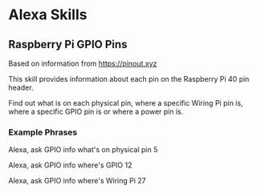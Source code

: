 # Alexa Skills

## Raspberry Pi GPIO Pins

Based on information from https://pinout.xyz

This skill provides information about each pin on the Raspberry Pi 40 pin header. 

Find out what is on each physical pin, where a specific Wiring Pi pin is, where a specific GPIO pin is or where a power pin is.

### Example Phrases

Alexa, ask GPIO info what's on physical pin 5

Alexa, ask GPIO info where's GPIO 12

Alexa, ask GPIO info where's Wiring Pi 27
